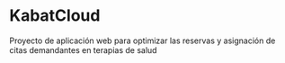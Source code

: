 # KabatCloud
Proyecto de aplicación web para optimizar las reservas y asignación de citas demandantes en terapias de salud
